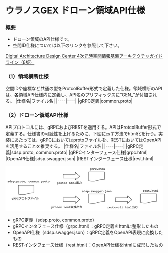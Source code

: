 # ウラノスGEX ドローン領域API仕様

### 概要
- ドローン領域のAPI仕様です。
- 空間ID仕様については以下のリンクを参照して下さい。
<!--[Digital Architecture Design Center 4次元時空間情報基盤 ガイドライン](https://www.ipa.go.jp/digital/architecture/project/autonomousmobilerobot/3dspatial_guideline.html)-->
<p><a href="https://www.ipa.go.jp/digital/architecture/project/autonomousmobilerobot/3dspatial_guideline.html" target="_blank">Digital Architecture Design Center 4次元時空間情報基盤アーキテクチャガイドライン（β版）</a></p>

### （1）領域横断仕様
空間IDや座標など共通の型をProtcolBuffer形式で定義した仕様。領域横断のAPIは、各領域API仕様内に定義し、API名のプリフィックスに“GEN_”が付加される。 
|仕様名|ファイル名|
|----|----|
|gRPC定義|common.proto|

### （2）ドローン領域API仕様
APIプロトコルには、gRPCおよびRESTを適用する。APIはProtcolBuffer形式で定義する。仕様書の可読性を上げるために、下図に示す方法でhtml化を行う。実装にあたっては、gRPCにおいてはprotoファイルを、RESTにおいてはOpenAPIを活用することを推奨する。 
|仕様名|ファイル名|
|----|----|
|gRPC定義|sdsp.proto, common.proto|
|gRPCインターフェース仕様|grpc.html|
|OpenAPI仕様|sdsp.swagger.json|
|RESTインターフェース仕様|rest.html|

![drone_api_image1](drone_api_image1.png)

- gRPC定義（sdsp.proto, common.proto）
- gRPCインタフェース仕様（grpc.html）：gRPC定義をhtmlに整形したもの
- OpenAPI仕様（sdsp.swagger.json）：gRPC定義をOpenAPI表現に変換したもの
- RESTインタフェース仕様（rest.html）：OpenAPI仕様をhtmlに成形したもの
